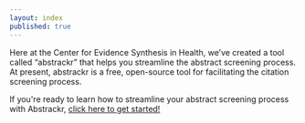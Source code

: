 ```yaml
---
layout: index
published: true
---
```


Here at the Center for Evidence Synthesis in Health, we’ve created a tool called “abstrackr” that helps you streamline the abstract screening process. At present, abstrackr is a free, open-source tool for facilitating the citation screening process.

If you're ready to learn how to streamline your abstract screening process with Abstrackr, <a href = "http://evsynthacademy.org/abstrackr/modules/screening%20with%20abstrackr/introduction/">click here to get started!</a>
